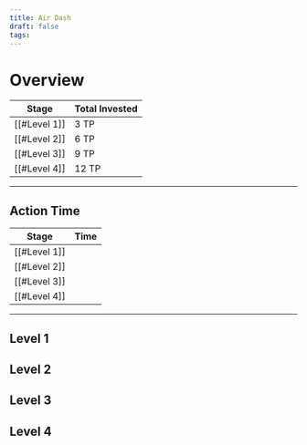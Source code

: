 ```yaml
---
title: Air Dash
draft: false
tags:
---
```


# Overview


| Stage        | Total Invested |
| ------------ | -------------- |
| [[#Level 1]] | 3 TP           |
| [[#Level 2]] | 6 TP           |
| [[#Level 3]] | 9 TP           |
| [[#Level 4]] | 12 TP          |

---
## Action Time 

| Stage        | Time |
| ------------ | ---- |
| [[#Level 1]] |      |
| [[#Level 2]] |      |
| [[#Level 3]] |      |
| [[#Level 4]] |      

---

## Level 1

## Level 2

## Level 3

## Level 4